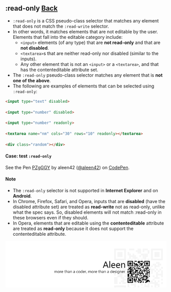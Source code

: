 ## :read-only [**Back**](./../pseudoClass.md)

- `:read-only` is a CSS pseudo-class selector that matches any element that does not match the `:read-write` selector.
- In other words, it matches elements that are not editable by the user. Elements that fall into the editable category include:
    - `<input>` elements (of any type) that are **not read-only** and that are **not disabled**.
    - `<textarea>`s that are neither read-only nor disabled (similar to the inputs).
    - Any other element that is not an `<input>` or a `<textarea>`, and that has the contenteditable attribute set.
- The `:read-only` pseudo-class selector matches any element that is **not one of the above**.
- The following are examples of elements that can be selected using `:read-only`:

```html
<input type="text" disabled>

<input type="number" disabled>

<input type="number" readonly>

<textarea name="nm" cols="30" rows="10" readonly></textarea>

<div class="random"></div>
```

#### Case: test `:read-only`

<p data-height="266" data-theme-id="21735" data-slug-hash="PZgGGY" data-default-tab="result" data-user="aleen42" class='codepen'>See the Pen <a href='http://codepen.io/aleen42/pen/PZgGGY/'>PZgGGY</a> by aleen42 (<a href='http://codepen.io/aleen42'>@aleen42</a>) on <a href='http://codepen.io'>CodePen</a>.</p>
<script async src="//assets.codepen.io/assets/embed/ei.js"></script>

#### Note

- The `:read-only` selector is not supported in **Internet Explorer** and on **Android**.
- In Chrome, Firefox, Safari, and Opera, inputs that are **disabled** (have the disabled attribute set) are treated as **read-write** not as read-only, unlike what the spec says. So, disabled elements will not match :read-only in these browsers even if they should.
- In Opera, elements that are editable using the **contenteditable** attribute are treated as **read-only** because it does not support the contenteditable attribute.

<a href="http://aleen42.github.io/" target="_blank" ><img src="./../../../pic/tail.gif"></a>